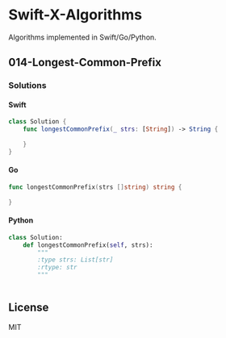 # Swift-X-Algorithms

Algorithms implemented in Swift/Go/Python.

## 014-Longest-Common-Prefix

### Solutions

#### Swift

```Swift
class Solution {
    func longestCommonPrefix(_ strs: [String]) -> String {
        
    }
}
```

#### Go

```go
func longestCommonPrefix(strs []string) string {
    
}
```

#### Python

```python
class Solution:
    def longestCommonPrefix(self, strs):
        """
        :type strs: List[str]
        :rtype: str
        """
        
```

## License

MIT
